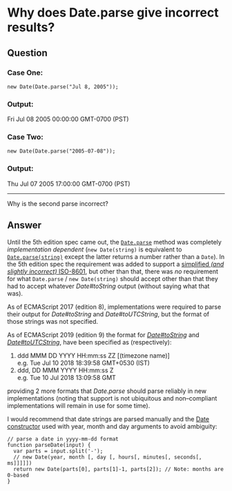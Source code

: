 
# Why does Date.parse give incorrect results?

## Question
        
### Case One:

    new Date(Date.parse("Jul 8, 2005"));
    

### Output:

Fri Jul 08 2005 00:00:00 GMT-0700 (PST)

### Case Two:

    new Date(Date.parse("2005-07-08"));
    

### Output:

Thu Jul 07 2005 17:00:00 GMT-0700 (PST)

* * *

Why is the second parse incorrect?

## Answer
        
Until the 5th edition spec came out, the [`Date.parse`](http://bclary.com/2004/11/07/#a-15.9.4.2) method was completely _implementation dependent_ (`new Date(string)` is equivalent to [`Date.parse(string)`](http://bclary.com/2004/11/07/#a-15.9.4.2) except the latter returns a number rather than a `Date`). In the 5th edition spec the requirement was added to support a [simplified _(and slightly incorrect)_ ISO-8601](http://www.ecma-international.org/ecma-262/5.1/#sec-15.9.1.15), but other than that, there was _no_ requirement for what `Date.parse` / `new Date(string)` should accept other than that they had to accept whatever _Date#toString_ output (without saying what that was).

As of ECMAScript 2017 (edition 8), implementations were required to parse their output for _Date#toString_ and _Date#toUTCString_, but the format of those strings was not specified.

As of ECMAScript 2019 (edition 9) the format for [_Date#toString_](http://ecma-international.org/ecma-262/9.0/#sec-date.prototype.tostring) and [_Date#toUTCString_](http://ecma-international.org/ecma-262/9.0/#sec-date.prototype.toutcstring), have been specified as (respectively):

1.  ddd MMM DD YYYY HH:mm:ss ZZ \[(timezone name)\]  
    e.g. Tue Jul 10 2018 18:39:58 GMT+0530 (IST)
2.  ddd, DD MMM YYYY HH:mm:ss Z  
    e.g. Tue 10 Jul 2018 13:09:58 GMT

providing 2 more formats that _Date.parse_ should parse reliably in new implementations (noting that support is not ubiquitous and non–compliant implementations will remain in use for some time).

I would recommend that date strings are parsed manually and the [Date constructor](http://bclary.com/2004/11/07/#a-15.9.3.1) used with year, month and day arguments to avoid ambiguity:

    // parse a date in yyyy-mm-dd format
    function parseDate(input) {
      var parts = input.split('-');
      // new Date(year, month [, day [, hours[, minutes[, seconds[, ms]]]]])
      return new Date(parts[0], parts[1]-1, parts[2]); // Note: months are 0-based
    }
